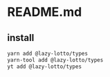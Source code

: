 # README.md

    

## install

```bash
yarn add @lazy-lotto/types
yarn-tool add @lazy-lotto/types
yt add @lazy-lotto/types
```

